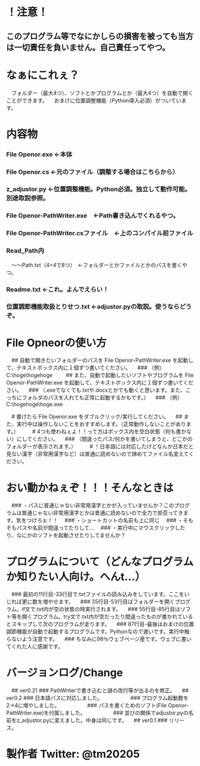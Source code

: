 # ！注意！
## このプログラム等でなにかしらの損害を被っても当方は一切責任を負いません。自己責任ってやつ。

# なぁにこれぇ？
　フォルダー（最大4つ）、ソフトとかプログラムとか（最大4つ）を自動で開くことができます。
　おまけに位置調整機能（Python導入必須）がついています。

# 内容物
### File Openor.exe ←本体
### File Openor.cs ←元のファイル（調整する場合はこちらから）
### z_adjustor.py ←位置調整機能。Python必須。独立して動作可能。別途取説参照。
### File Openor-PathWriter.exe　←Path書き込んでくれるやつ。
### File Openor-PathWriter.csファイル　←上のコンパイル前ファイル
### Read_Path内
　～～Path.txt（4+4で8つ）　←フォルダーとかファイルとかのパスを書くやつ。
### Readme.txt ←これ。よんでえらい！
### 位置調節機能取扱とりせつ.txt ←adjustor.pyの取説。使うならどうぞ。

# File Opneorの使い方
　## 自動で開きたいフォルダーのパスを File Openor-PathWriter.exe を起動して、テキストボックス内に１個ずつ書いてください。
　### （例）C:\hoge\hogehoge
　
　## また、自動で起動したいソフトやプログラムを File Openor-PathWriter.exe を起動して、テキストボックス内に１個ずつ書いてください。
　### （.exeでなくても.txtや.docxとかでも動くと思います。また、こっちにフォルダのパスを入れても正常に起動するかもです。）
　### （例）C:\hogehoge\hoge.exe

　# 書けたら File Openor.exe をダブルクリック/実行してください。
　## また、実行中は操作しないことをおすすめします。（正常動作しないことがあります。）
　
　# 4つも使わねぇよ！！って方はボックス内を空白状態（何も書かない）にしてください。
　### （間違ったパス/何かを書いてしまうと、どこかのフォルダーが表示されます。）
　
　# ！日本語には対応したけどなんか日本だと見ない漢字（非常用漢字など）は普通に読めないので諦めてファイル名変えてください。

# おい動かねぇぞ！！！そんなときは
　### ・パスに普通じゃない非常用漢字とかが入っていませんか？このプログラムは普通じゃない非常用漢字とかは普通に読めないので全力で拒否ってきます。気をつけろぉ！！
　### ・ショートカットの名前も上に同じ
　### ・そもそもパスや名前が間違ってたりして...
　### ・実行中にマウスクリックしたり、なにかのソフトを起動させたりしてませんか？

# プログラムについて（どんなプログラムか知りたい人向け。へんt...）
　### 最初の11行目-33行目で.txtファイルの読み込みをしています。ここをいじれば更に数を増やせます。
　### 35行目-53行目はフォルダーを開くプログラム。if文で.txt内が空の状態の時実行されます。
　### 55行目-85行目はソフト等を開くプログラム。try文で.txt内が空だったり間違ったものが書かれているとスキップして次のプログラムが走ります。
　### 87行目-最後はおまけの位置調節機能が自動で起動するプログラムです。Pythonなので遅いです。実行中触らないよう注意です。
　### ちなみに98％ウェブページ産です。ウェブに書いてくれた人に感謝です。

# バージョンログ/Change
　## ver0.21 ### PathWriterで書き込むと謎の改行等が出るのを修正。
　## ver0.2 ### 日本語パスに対応しました。
　　　　　### プログラム起動数を2→4に増やしました。
　　　　　### パスを書くためのソフト(File Openor-PathWriter.exe)を付属しました。
　　　　　### 並びの関係でadjustor.pyの名前をz_adjustor.pyに変えました。中身は同じです。
　## ver0.1 ### リリース。


# 製作者 Twitter: @tm20205
